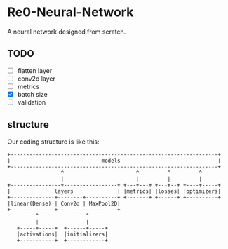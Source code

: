 # Re0-Neural-Network

A neural network designed from scratch.

## TODO

- [ ] flatten layer
- [ ] conv2d layer
- [ ] metrics
- [x] batch size
- [ ] validation

## structure

Our coding structure is like this:

```
+------------------------------------------------------------------+
|                             models                               |
+------------------------------------------------------------------+
                 ^                       ^         ^         ^
                 |                       |         |         |
+----------------+-----------------+ +---+---+ +---+--+ +----+-----+
|              layers              | |metrics| |losses| |optimizers|
+--------------+--------+----------+ +-------+ +------+ +----------+
|linear(Dense) | Conv2d | MaxPool2D|
+--------------+-------------------+
         ^               ^
         |               |
   +-----+-----+  +------+-----+
   |activations|  |initializers|
   +-----------+  +------------+
```
